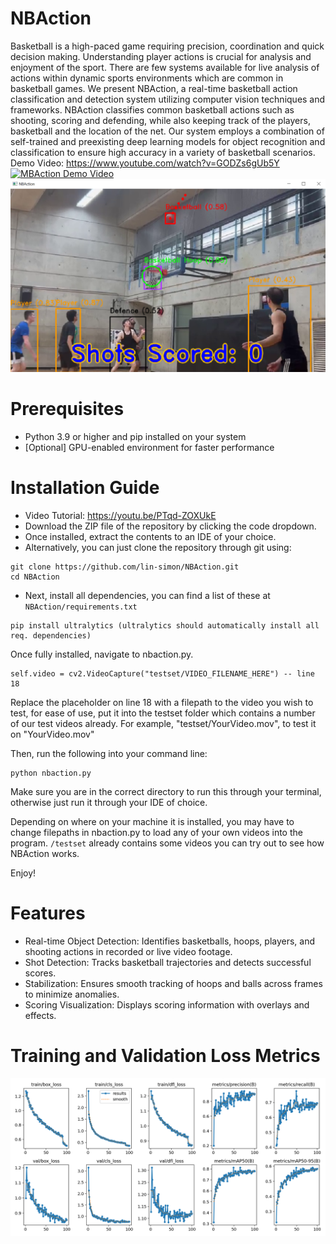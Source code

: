 # NBAction
Basketball is a high-paced game requiring precision, coordination and quick decision making. Understanding player actions is crucial for analysis and enjoyment of the sport. There are few systems available for live analysis of actions within dynamic sports environments which are common in basketball games. We present NBAction, a real-time basketball action classification and detection system utilizing computer vision techniques and frameworks. NBAction classifies common basketball actions such as shooting, scoring and defending, while also keeping track of the players, basketball and the location of the net. Our system employs a combination of self-trained and preexisting deep learning models for object recognition and classification to ensure high accuracy in a variety of basketball scenarios.
Demo Video: https://www.youtube.com/watch?v=GODZs6gUb5Y
[![MBAction Demo Video](https://img.youtube.com/vi/GODZs6gUb5Y/0.jpg)](https://www.youtube.com/watch?v=GODZs6gUb5Y)
![NBAction](https://github.com/lin-simon/NBAction/blob/main/assets/ui.png?raw=true)

# Prerequisites
- Python 3.9 or higher and pip installed on your system
- [Optional] GPU-enabled environment for faster performance

# Installation Guide
- Video Tutorial: https://youtu.be/PTqd-ZOXUkE
- Download the ZIP file of the repository by clicking the code dropdown.
- Once installed, extract the contents to an IDE of your choice.
- Alternatively, you can just clone the repository through git using:
```
git clone https://github.com/lin-simon/NBAction.git
cd NBAction
```
- Next, install all dependencies, you can find a list of these at ```NBAction/requirements.txt```
```
pip install ultralytics (ultralytics should automatically install all req. dependencies)
```
Once fully installed, navigate to nbaction.py.
```
self.video = cv2.VideoCapture("testset/VIDEO_FILENAME_HERE") -- line 18
```
Replace the placeholder on line 18 with a filepath to the video you wish to test, for ease of use, put it into the testset folder which contains a number of our test videos already.
For example, "testset/YourVideo.mov", to test it on "YourVideo.mov"

Then, run the following into your command line:
```
python nbaction.py 
```
Make sure you are in the correct directory to run this through your terminal, otherwise just run it through your IDE of choice.

Depending on where on your machine it is installed, you may have to change filepaths in nbaction.py to load any of your own videos into the program. ```/testset``` already contains some videos you can try out to see how NBAction works.

Enjoy!


# Features
- Real-time Object Detection: Identifies basketballs, hoops, players, and shooting actions in recorded or live video footage.
- Shot Detection: Tracks basketball trajectories and detects successful scores.
- Stabilization: Ensures smooth tracking of hoops and balls across frames to minimize anomalies.
- Scoring Visualization: Displays scoring information with overlays and effects.

# Training and Validation Loss Metrics
![Results](https://github.com/lin-simon/NBAction/blob/main/assets/results.png?raw=true)
